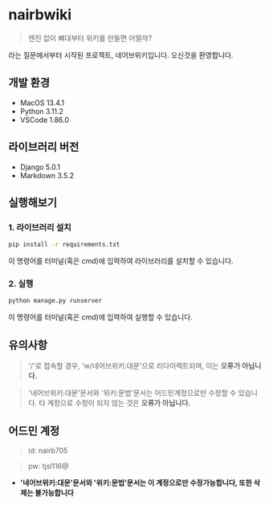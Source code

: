 # nairbwiki

> 엔진 없이 뼈대부터 위키를 만들면 어떨까?

라는 질문에서부터 시작된 프로젝트, 네어브위키입니다.
오신것을 환영합니다.

## 개발 환경
* MacOS 13.4.1
* Python 3.11.2
* VSCode 1.86.0

## 라이브러리 버전
* Django 5.0.1
* Markdown 3.5.2

## 실행해보기
### 1. 라이브러리 설치
```bash
pip install -r requirements.txt
```
이 명령어를 터미널(혹은 cmd)에 입력하여 라이브러리를 설치할 수 있습니다.

### 2. 실행
```bash
python manage.py runserver
```
이 명령어를 터미널(혹은 cmd)에 입력하여 실행할 수 있습니다.

## 유의사항
> '/'로 접속할 경우, 'w/네어브위키:대문'으로 리다이렉트되며, 이는 **오류가 아닙니다.**

> '네어브위키:대문'문서와 '위키:문법'문서는 어드민계정으로만 수정할 수 있습니다. 타 계정으로 수정이 되지 않는 것은 **오류가 아닙니다.**

## 어드민 계정
> id: nairb705

> pw: tjsl116@

* **'네어브위키:대문'문서와 '위키:문법'문서는 이 계정으로만 수정가능합니다, 또한 삭제는 불가능합니다**